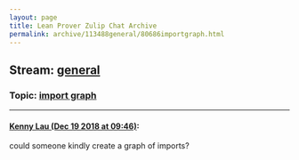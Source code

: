 ```yaml
---
layout: page
title: Lean Prover Zulip Chat Archive 
permalink: archive/113488general/80686importgraph.html
---
```


## Stream: [general](index.html)
### Topic: [import graph](80686importgraph.html)

---

#### [Kenny Lau (Dec 19 2018 at 09:46)](https://leanprover.zulipchat.com/#narrow/stream/113488-general/topic/import%20graph/near/152167877):
could someone kindly create a graph of imports?

